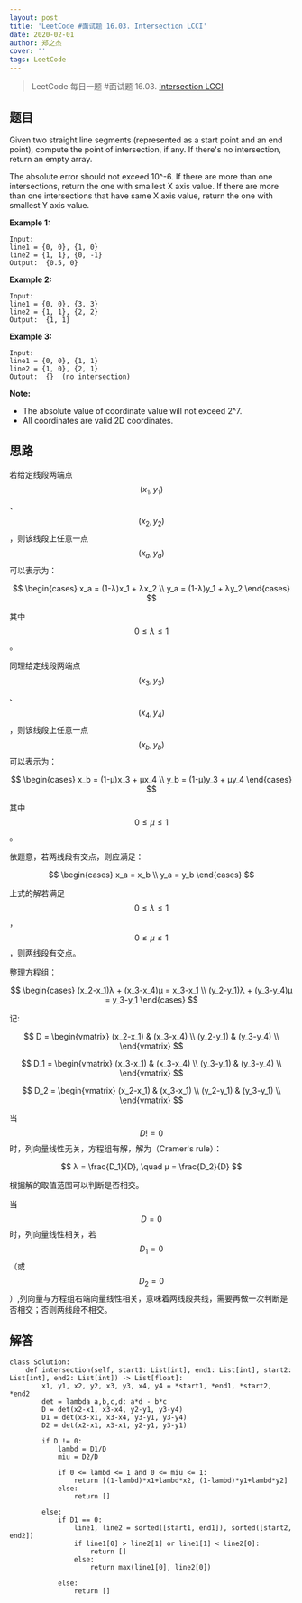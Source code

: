 ```yaml
---
layout: post
title: 'LeetCode #面试题 16.03. Intersection LCCI'
date: 2020-02-01
author: 郑之杰
cover: ''
tags: LeetCode
---
```


> LeetCode 每日一题 #面试题 16.03. [Intersection LCCI](https://leetcode-cn.com/problems/intersection-lcci/)

## 题目
Given two straight line segments (represented as a start point and an end point), compute the point of intersection, if any. If there's no intersection, return an empty array.

The absolute error should not exceed 10^-6. If there are more than one intersections, return the one with smallest X axis value. If there are more than one intersections that have same X axis value, return the one with smallest Y axis value.

**Example 1:**
```
Input: 
line1 = {0, 0}, {1, 0}
line2 = {1, 1}, {0, -1}
Output:  {0.5, 0}
```

**Example 2:**
```
Input: 
line1 = {0, 0}, {3, 3}
line2 = {1, 1}, {2, 2}
Output:  {1, 1}
```

**Example 3:**
```
Input: 
line1 = {0, 0}, {1, 1}
line2 = {1, 0}, {2, 1}
Output:  {}  (no intersection)
```

**Note:**
- The absolute value of coordinate value will not exceed 2^7.
- All coordinates are valid 2D coordinates.

## 思路
若给定线段两端点$$(x_1,y_1)$$、$$(x_2,y_2)$$，则该线段上任意一点$$(x_a,y_a)$$可以表示为：

$$ \begin{cases} x_a = (1-λ)x_1 + λx_2 \\ y_a = (1-λ)y_1 + λy_2 \end{cases} $$

其中$$0 ≤ λ ≤ 1$$。

同理给定线段两端点$$(x_3,y_3)$$、$$(x_4,y_4)$$，则该线段上任意一点$$(x_b,y_b)$$可以表示为：

$$ \begin{cases} x_b = (1-μ)x_3 + μx_4 \\ y_b = (1-μ)y_3 + μy_4 \end{cases} $$

其中$$0 ≤ μ ≤ 1$$。

依题意，若两线段有交点，则应满足：

$$ \begin{cases} x_a = x_b \\ y_a = y_b \end{cases} $$

上式的解若满足$$0 ≤ λ ≤ 1$$，$$0 ≤ μ ≤ 1$$，则两线段有交点。

整理方程组：

$$ \begin{cases} (x_2-x_1)λ + (x_3-x_4)μ = x_3-x_1 \\ (y_2-y_1)λ + (y_3-y_4)μ = y_3-y_1 \end{cases} $$

记:

$$ D = \begin{vmatrix} (x_2-x_1) & (x_3-x_4) \\ (y_2-y_1) & (y_3-y_4) \\ \end{vmatrix} $$

$$ D_1 = \begin{vmatrix} (x_3-x_1) & (x_3-x_4) \\ (y_3-y_1) & (y_3-y_4) \\ \end{vmatrix} $$

$$ D_2 = \begin{vmatrix} (x_2-x_1) & (x_3-x_1) \\ (y_2-y_1) & (y_3-y_1) \\ \end{vmatrix} $$

当$$D != 0$$时，列向量线性无关，方程组有解，解为（Cramer's rule）：

$$ λ = \frac{D_1}{D}, \quad μ = \frac{D_2}{D} $$

根据解的取值范围可以判断是否相交。

当$$D = 0$$时，列向量线性相关，若$$D_1 = 0$$（或$$D_2 = 0$$）,列向量与方程组右端向量线性相关，意味着两线段共线，需要再做一次判断是否相交；否则两线段不相交。

## 解答
```
class Solution:
    def intersection(self, start1: List[int], end1: List[int], start2: List[int], end2: List[int]) -> List[float]:
        x1, y1, x2, y2, x3, y3, x4, y4 = *start1, *end1, *start2, *end2
        det = lambda a,b,c,d: a*d - b*c
        D = det(x2-x1, x3-x4, y2-y1, y3-y4)
        D1 = det(x3-x1, x3-x4, y3-y1, y3-y4)
        D2 = det(x2-x1, x3-x1, y2-y1, y3-y1)

        if D != 0:
            lambd = D1/D
            miu = D2/D

            if 0 <= lambd <= 1 and 0 <= miu <= 1:
                return [(1-lambd)*x1+lambd*x2, (1-lambd)*y1+lambd*y2]
            else:
                return []
        
        else:
            if D1 == 0:
                line1, line2 = sorted([start1, end1]), sorted([start2, end2])
                if line1[0] > line2[1] or line1[1] < line2[0]:
                    return []
                else:
                    return max(line1[0], line2[0])

            else:
                return []
```
